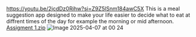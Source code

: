 https://youtu.be/2jcdDz0Rihw?si=Z9Z5lSnm184awC5X
This is a meal suggestion app designed to make your life easier to decide what to eat at diffrent times of the day for example the morning or mid afternoon.
[Assigment 1.zip](https://github.com/user-attachments/files/19636429/Assigment.1.zip)
![Image 2025-04-07 at 00 24](https://github.com/user-attachments/assets/a63582b4-d541-4612-bc43-8b801e8ea99b)
